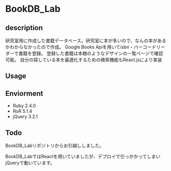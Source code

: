 # BookDB_Lab

## description
研究室用に作成した書籍データベース。研究室に本が多いので、なんの本があるかわからなかったので作成。
Google Books Apiを用いてisbn・バーコードリーダーで書籍を登録。
登録した書籍は本棚のようなデザインの一覧ページで確認可能。
自分の探している本を最適化するための検索機能もReact.jsにより実装

## Usage


## Enviorment
- Ruby 2.4.0
- RoR 5.1.4
- jQuery 3.2.1


## Todo
BookDB_Labリポジトリからお引越ししました。

BookDB_LabではReactを用いていましたが、デプロイで引っかかってしまいjQueryで動いています。
